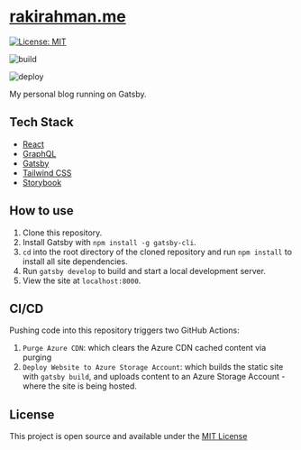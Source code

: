 # [rakirahman.me](https://rakirahman.me)

[![License: MIT](https://img.shields.io/badge/License-MIT-blue.svg)](https://opensource.org/licenses/MIT)

![build](https://github.com/mdrakiburrahman/gatsby-blog/workflows/Deploy%20Website%20to%20Azure%20Storage%20Account/badge.svg)

![deploy](https://github.com/mdrakiburrahman/gatsby-blog/workflows/Purge%20Azure%20CDN/badge.svg)

My personal blog running on Gatsby.

## Tech Stack

- [React](https://reactjs.org/)
- [GraphQL](https://graphql.org/)
- [Gatsby](https://www.gatsbyjs.org/)
- [Tailwind CSS](https://tailwindcss.com/)
- [Storybook](https://storybook.js.org/)

## How to use

1. Clone this repository.
2. Install Gatsby with `npm install -g gatsby-cli`.
3. `cd` into the root directory of the cloned repository and run `npm install` to install all site dependencies.
4. Run `gatsby develop` to build and start a local development server.
5. View the site at `localhost:8000`.


## CI/CD

Pushing code into this repository triggers two GitHub Actions:

1. `Purge Azure CDN`: which clears the Azure CDN cached content via purging
2. `Deploy Website to Azure Storage Account`: which builds the static site with `gatsby build`, and uploads content to an Azure Storage Account - where the site is being hosted.

## License

This project is open source and available under the [MIT License](LICENSE)

